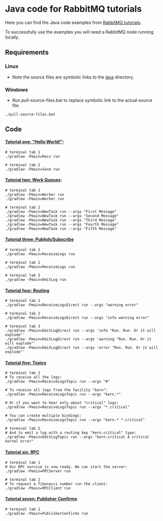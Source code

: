 # Java code for RabbitMQ tutorials

Here you can find the Java code examples from [RabbitMQ
tutorials](https://www.rabbitmq.com/getstarted.html).

To successfully use the examples you will need a RabbitMQ node running locally.

## Requirements

### Linux

- Note the source files are symbolic links to the [java](https://github.com/rabbitmq/rabbitmq-tutorials/tree/main/java) directory.

### Windows

- Run pull-source-files.bat to replace symbolic link to the actual source file.

```shell
./pull-source-files.bat
```

## Code

#### [Tutorial one: "Hello World!"](https://www.rabbitmq.com/tutorials/tutorial-one-java.html):

```shell
# terminal tab 1
./gradlew -Pmain=Recv run

# terminal tab 2
./gradlew -Pmain=Send run
```

#### [Tutorial two: Work Queues](https://www.rabbitmq.com/tutorials/tutorial-two-java.html):

```shell
# terminal tab 1
./gradlew -Pmain=Worker run
./gradlew -Pmain=Worker run

# terminal tab 2
./gradlew -Pmain=NewTask run --args "First Message"
./gradlew -Pmain=NewTask run --args "Second Message"
./gradlew -Pmain=NewTask run --args "Third Message"
./gradlew -Pmain=NewTask run --args "Fourth Message"
./gradlew -Pmain=NewTask run --args "Fifth Message"
```

#### [Tutorial three: Publish/Subscribe](https://www.rabbitmq.com/tutorials/tutorial-three-java.html)

```shell
# terminal tab 1
./gradlew -Pmain=ReceiveLogs run

# terminal tab 2
./gradlew -Pmain=ReceiveLogs run

# terminal tab 3
./gradlew -Pmain=EmitLog run
```

#### [Tutorial four: Routing](https://www.rabbitmq.com/tutorials/tutorial-four-java.html)

```shell
# terminal tab 1
./gradlew -Pmain=ReceiveLogsDirect run --args "warning error"

# terminal tab 2
./gradlew -Pmain=ReceiveLogsDirect run --args "info warning error"

# terminal tab 3
./gradlew -Pmain=EmitLogDirect run --args 'info "Run. Run. Or it will explode"'
./gradlew -Pmain=EmitLogDirect run --args 'warning "Run. Run. Or it will explode"'
./gradlew -Pmain=EmitLogDirect run --args 'error "Run. Run. Or it will explode"'
```

#### [Tutorial five: Topics](https://www.rabbitmq.com/tutorials/tutorial-five-java.html)

```shell
# terminal tab 1
# To receive all the logs:
./gradlew -Pmain=ReceiveLogsTopic run --args "#"

# To receive all logs from the facility "kern":
./gradlew -Pmain=ReceiveLogsTopic run --args "kern.*"

# Or if you want to hear only about "critical" logs:
./gradlew -Pmain=ReceiveLogsTopic run --args "*.critical"

# You can create multiple bindings:
./gradlew -Pmain=ReceiveLogsTopic run --args "kern.* *.critical"

# terminal tab 2
# And to emit a log with a routing key "kern.critical" type:
./gradlew -Pmain=EmitLogTopic run --args "kern.critical A critical kernel error"
```

#### [Tutorial six: RPC](https://www.rabbitmq.com/tutorials/tutorial-six-java.html)

```shell
# terminal tab 1
# Our RPC service is now ready. We can start the server:
./gradlew -Pmain=RPCServer run

# terminal tab 2
# To request a fibonacci number run the client:
./gradlew -Pmain=RPCClient run
```

#### [Tutorial seven: Publisher Confirms](https://www.rabbitmq.com/tutorials/tutorial-seven-java.html)

```shell
# terminal tab 1
./gradlew -Pmain=PublisherConfirms run
```

